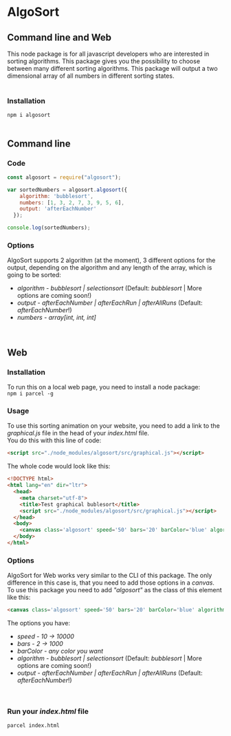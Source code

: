 # AlgoSort

## Command line and Web

This node package is for all javascript developers who are interested in sorting algorithms. This package gives you the possibility to choose between many different sorting algorithms. This package will output a two dimensional array of all numbers in different sorting states. <br><br>

### Installation
`npm i algosort` <br><br>

## Command line

### Code
```javascript
const algosort = require("algosort");

var sortedNumbers = algosort.algosort({
    algorithm: 'bubblesort',
    numbers: [1, 3, 2, 7, 3, 9, 5, 6],
    output: 'afterEachNumber'
  });

console.log(sortedNumbers);
```

### Options

AlgoSort supports 2 algorithm (at the moment), 3 different options for the output, depending on the algorithm and any length of the array, which is going to be sorted:

* *algorithm* - _bubblesort | selectionsort_ (Default: _bubblesort_ | More options are coming soon!)
* *output* - _afterEachNumber | afterEachRun | afterAllRuns_ (Default: _afterEachNumber_!)
* *numbers* - _array[int, int, int]_
<br>

## Web
### Installation
To run this on a local web page, you need to install a node package: <br>
`npm i parcel -g` <br>

### Usage
To use this sorting animation on your website, you need to add a link to the _graphical.js_ file in the head of your _index.html_ file. <br>
You do this with this line of code: <br>
```html
<script src="./node_modules/algosort/src/graphical.js"></script>
```

The whole code would look like this:
```html
<!DOCTYPE html>
<html lang="en" dir="ltr">
  <head>
    <meta charset="utf-8">
    <title>Test graphical bublesort</title>
    <script src="./node_modules/algosort/src/graphical.js"></script>
  </head>
  <body>
    <canvas class='algosort' speed='50' bars='20' barColor='blue' algorithm='selectionsort' output='afterEachNumber' width='1000px' height='250px'></canvas>
  </body>
</html>
```

### Options

AlgoSort for Web works very similar to the CLI of this package. The only difference in this case is, that you need to add those options in a _canvas_. <br>
To use this package you need to add _"algosort"_ as the class of this element like this:
```html
<canvas class='algosort' speed='50' bars='20' barColor='blue' algorithm='selectionsort' output='afterEachNumber' width='1000px' height='250px'></canvas>
```

The options you have: <br>
* *speed* - _10 -> 10000_
* *bars* - _2 -> 1000_
* *barColor* - _any color you want_
* *algorithm* - _bubblesort | selectionsort_ (Default: _bubblesort_ | More options are coming soon!)
* *output* - _afterEachNumber | afterEachRun | afterAllRuns_ (Default: _afterEachNumber_!)
<br>

### Run your _index.html_ file
`parcel index.html`
